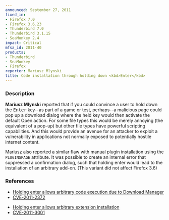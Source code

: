 ```yaml
---
announced: September 27, 2011
fixed_in:
- Firefox 7.0
- Firefox 3.6.23
- Thunderbird 7.0
- Thunderbird 3.1.15
- SeaMonkey 2.4
impact: Critical
mfsa_id: 2011-40
products:
- Thunderbird
- SeaMonkey
- Firefox
reporter: Mariusz Mlynski
title: Code installation through holding down <kbd>Enter</kbd>
---
```


<h3>Description</h3>

<p><strong>Mariusz Mlynski</strong> reported that if you could convince
a user to hold down the <kbd>Enter</kbd> key--as part of a game or test,
perhaps--a malicious page could pop up a download dialog where the held
key would then activate the default Open action. For some file types this
would be merely annoying (the equivalent of a pop-up) but other file
types have powerful scripting capabilities. And this would provide an
avenue for an attacker to exploit a vulnerability in applications not
normally exposed to potentially hostile internet content.
</p>

<p>Mariusz also reported a similar flaw with manual plugin installation
using the <code>PLUGINSPAGE</code> attribute. It was possible to create
an internal error that suppressed a confirmation dialog, such that holding
enter would lead to the installation of an arbitrary add-on. (This variant
did not affect Firefox 3.6)
</p>

<h3>References</h3>

<ul>
  <li><a href="https://bugzilla.mozilla.org/buglist.cgi?bug_id=657462,662309,663899">
          Holding enter allows arbitrary code execution due to Download Manager</a></li>
  <li><a class="ex-ref" href="http://cve.mitre.org/cgi-bin/cvename.cgi?name=CVE-2011-2372">CVE-2011-2372</a></li>
</ul>

<ul>
  <li><a href="https://bugzilla.mozilla.org/show_bug.cgi?id=672485">
     Holding enter allows arbitrary extension installation</a></li>
  <li><a class="ex-ref" href="http://cve.mitre.org/cgi-bin/cvename.cgi?name=CVE-2011-3001">CVE-2011-3001</a></li>
</ul>



